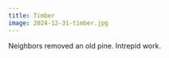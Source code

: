 ```yaml
---
title: Timber
image: 2024-12-31-timber.jpg
---
```


Neighbors removed an old pine. Intrepid work.

<!--more-->
